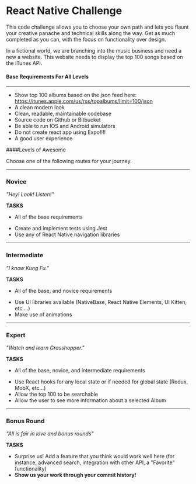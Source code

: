 React Native Challenge
====================

This code challenge allows you to choose your own path and lets you flaunt your creative panache and technical skills along the way. Get as much completed as you can, with the focus on functionality over design.

In a fictional world, we are branching into the music business and need a new a website. This website needs to display the top 100 songs based on the iTunes API.   

#### Base Requirements For All Levels
-------
- Show top 100 albums based on the json feed here:  https://itunes.apple.com/us/rss/topalbums/limit=100/json
- A clean modern look
- Clean, readable, maintainable codebase
- Source code on Github or Bitbucket
- Be able to run IOS and Android simulators
- Do not create react app using Expo!!!!
- A good user experience


####Levels of Awesome

Choose one of the following routes for your journey. 

-------
### Novice

*"Hey! Look! Listen!"*

**TASKS**
* All of the base requirements
+ Create and implement tests using Jest 
+ Use any of React Native navigation libraries


-------
### Intermediate

*"I know Kung Fu."*

**TASKS**
* All of the base, and novice requirements
+ Use UI libraries available (NativeBase, React Native Elements, UI Kitten, etc....)
+ Make use of animations


-------
### Expert

*"Watch and learn Grasshopper."*

**TASKS**
* All of the base, novice, and intermediate requirements
+ Use React hooks for any local state or if needed for global state (Redux, MobX, etc...)
+ Allow the top 100 to be searchable 
+ Allow the user to see more information about a selected Album


-------
### Bonus Round

*"All is fair in love and bonus rounds"*

**TASKS**
+ Surprise us! Add a feature that you think would work well here (for instance, advanced search, integration with other API, a "Favorite" functionality)
+ **Show us your work through your commit history!**

